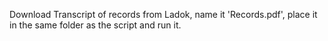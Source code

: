 Download Transcript of records from Ladok, name it 'Records.pdf', place it in the same folder as the script and run it.
